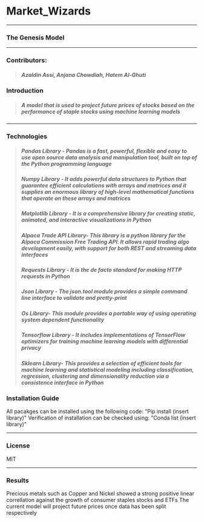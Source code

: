 # Market_Wizards

---

### The Genesis Model

---

### Contributors:
>##### Azaldin Assi, Anjana Chowdiah, Hatem Al-Ghuti 

### Introduction

>##### A model that is used to project future prices of stocks based on the performance of staple stocks using machine learning models
>
---

### Technologies

>##### Pandas Library - Pandas is a fast, powerful, flexible and easy to use open source data analysis and manipulation tool, built on top of the Python programming language
>##### Numpy Library - It adds powerful data structures to Python that guarantee efficient calculations with arrays and matrices and it supplies an enormous library of high-level mathematical functions that operate on these arrays and matrices
>##### Matplotlib Library -  It is a comprehensive library for creating static, animated, and interactive visualizations in Python
>##### Alpaca Trade API Library- This library is a python library for the Alpaca Commission Free Trading API. It allows rapid trading algo development easily, with support for both REST and streaming data interfaces
>##### Requests Library - It is the de facto standard for making HTTP requests in Python
>##### Json Library - The json.tool module provides a simple command line interface to validate and pretty-print 
>##### Os Library- This module provides a portable way of using operating system dependent functionality
>##### Tensorflow Library - It includes implementations of TensorFlow optimizers for training machine learning models with differential privacy
>##### Sklearn Library- This provides a selection of efficient tools for machine learning and statistical modeling including classification, regression, clustering and dimensionality reduction via a consistence interface in Python

### Installation Guide

All pacakges can be installed using the following code: "Pip install (insert library)"
Verification of installation can be checked using: "Conda list (insert library)"                  

---

### License
MIT

---
### Results
Precious metals such as Copper and Nickel showed a strong positive linear correllation against the growth of consumer staples stocks and ETFs
The current model will project future prices once data has been split respectively 

